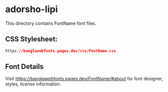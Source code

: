 # adorsho-lipi

This directory contains FontName font files.

## CSS Stylesheet:
```css
https://banglawebfonts.pages.dev/css/FontName.css
```

## Font Details
Visit https://banglawebfonts.pages.dev/FontName/#about for font designer, styles, license information.